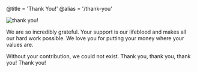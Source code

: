 @title = 'Thank You!'
@alias = '/thank-you'

![thank you!](/about-us/donate/img/thanks-red-small.jpg)

We are so incredibly grateful. Your support is our lifeblood and makes all our hard work possible. We love you for putting your money where your values are.

Without your contribution, we could not exist. Thank you, thank you, thank you! Thank you!
